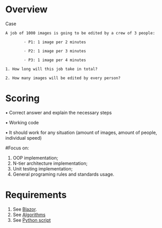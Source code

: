 # Overview
Case

```
A job of 1000 images is going to be edited by a crew of 3 people:

        · P1: 1 image per 2 minutes

        · P2: 1 image per 3 minutes

        · P3: 1 image per 4 minutes

1. How long will this job take in total?

2. How many images will be edited by every person?
```


# Scoring

•  Correct answer and explain the necessary steps

•  Working code

•  It should work for any situation (amount of images, amount of people, individual speed)

#Focus on:

1. OOP implementation;
2. N-tier architecture implementation;
3. Unit testing implementation;
4. General programing rules and standards usage.              



# Requirements
1. See [Blazor](README/ME-TASK-BLAZOR.md).
2. See [Algorithms](README/ALGORITHMS.md)
3. See [Python script](python-answer-script/check-script.py)
